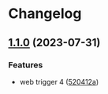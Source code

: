 # Changelog

## [1.1.0](https://github.com/alojzy231/release-please-playground/compare/web-v1.0.1...web-v1.1.0) (2023-07-31)


### Features

* web trigger 4 ([520412a](https://github.com/alojzy231/release-please-playground/commit/520412aabc6ce580a747cb1024670420b9a2fb1c))
